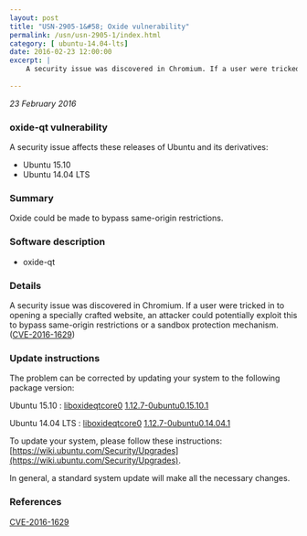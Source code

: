 ```yaml
---
layout: post
title: "USN-2905-1&#58; Oxide vulnerability"
permalink: /usn/usn-2905-1/index.html
category: [ ubuntu-14.04-lts]
date: 2016-02-23 12:00:00
excerpt: |
    A security issue was discovered in Chromium. If a user were tricked in to opening a specially crafted website, an attacker could potentially exploit this to bypass same-origin restrictions or a sandbox protection mechanism. ([CVE-2016-1629](http://people.ubuntu.com/~ubuntu-security/cve/CVE-2016-1629)) 
    
--- 
```

 
 

*23 February 2016*

### oxide-qt vulnerability

A security issue affects these releases of Ubuntu and its derivatives:

* Ubuntu 15.10
* Ubuntu 14.04 LTS

### Summary

Oxide could be made to bypass same-origin restrictions. 

### Software description

* oxide-qt 

### Details

A security issue was discovered in Chromium. If a user were tricked in to opening a specially crafted website, an attacker could potentially exploit this to bypass same-origin restrictions or a sandbox protection mechanism. ([CVE-2016-1629](http://people.ubuntu.com/~ubuntu-security/cve/CVE-2016-1629)) 

### Update instructions

The problem can be corrected by updating your system to the following package version:

Ubuntu 15.10
 : [liboxideqtcore0](https://launchpad.net/ubuntu/+source/oxide-qt) <span> [1.12.7-0ubuntu0.15.10.1](https://launchpad.net/ubuntu/+source/oxide-qt/1.12.7-0ubuntu0.15.10.1) </span> 

Ubuntu 14.04 LTS
 : [liboxideqtcore0](https://launchpad.net/ubuntu/+source/oxide-qt) <span> [1.12.7-0ubuntu0.14.04.1](https://launchpad.net/ubuntu/+source/oxide-qt/1.12.7-0ubuntu0.14.04.1) </span> 

To update your system, please follow these instructions: [https://wiki.ubuntu.com/Security/Upgrades](https://wiki.ubuntu.com/Security/Upgrades).

In general, a standard system update will make all the necessary changes. 

### References

 
 [CVE-2016-1629](http://people.ubuntu.com/~ubuntu-security/cve/CVE-2016-1629)
 


